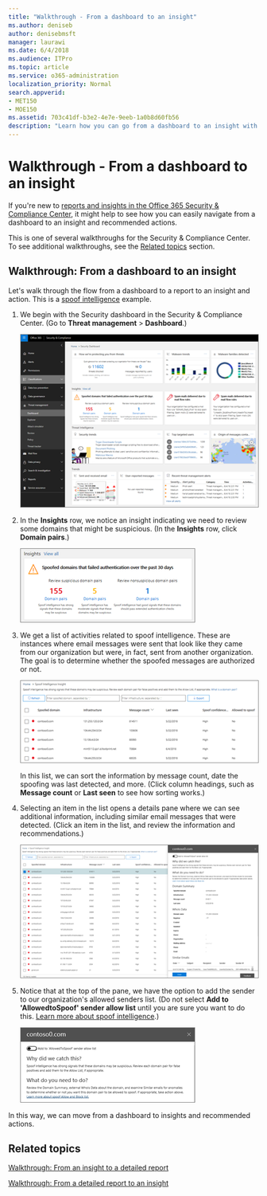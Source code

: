 ```yaml
---
title: "Walkthrough - From a dashboard to an insight"
ms.author: deniseb
author: denisebmsft
manager: laurawi
ms.date: 6/4/2018
ms.audience: ITPro
ms.topic: article
ms.service: o365-administration
localization_priority: Normal
search.appverid:
- MET150
- MOE150
ms.assetid: 703c41df-b3e2-4e7e-9eeb-1a0b8d60fb56
description: "Learn how you can go from a dashboard to an insight with recommended actions in the Security &amp; Compliance Center."
---
```


# Walkthrough - From a dashboard to an insight

If you're new to [reports and insights in the Office 365 Security &amp; Compliance Center](reports-and-insights-in-security-and-compliance.md), it might help to see how you can easily navigate from a dashboard to an insight and recommended actions. 
  
This is one of several walkthroughs for the Security &amp; Compliance Center. To see additional walkthroughs, see the [Related topics](from-an-insight-to-a-detailed-report.md#related) section. 
  
## Walkthrough: From a dashboard to an insight
<a name="spoof"> </a>

Let's walk through the flow from a dashboard to a report to an insight and action. This is a [spoof intelligence](learn-about-spoof-intelligence.md) example. 
  
1. We begin with the Security dashboard in the Security &amp; Compliance Center. (Go to **Threat management** \> **Dashboard**.)
    
    ![In the Security &amp; Compliance Center, choose Threat management \> Dashboard](media/05a38660-eb13-4960-a266-11809c453d95.png)
  
2. In the **Insights** row, we notice an insight indicating we need to review some domains that might be suspicious. (In the **Insights** row, click **Domain pairs**.)
    
    ![The Insights row mentions potential spoofing concerns](media/dd1d0cb3-3201-45d7-b41d-18a0944fe85d.png)
  
3. We get a list of activities related to spoof intelligence. These are instances where email messages were sent that look like they came from our organization but were, in fact, sent from another organization. The goal is to determine whether the spoofed messages are authorized or not.
    
    ![Spoof intelligence insights](media/a2e2b4fd-0c1e-499f-8401-cf3089da82fa.png)
  
    In this list, we can sort the information by message count, date the spoofing was last detected, and more. (Click column headings, such as **Message count** or **Last seen** to see how sorting works.) 
    
4. Selecting an item in the list opens a details pane where we can see additional information, including similar email messages that were detected. (Click an item in the list, and review the information and recommendations.)
    
    ![Selecting an item opens a details pane](media/7ad1faa5-6ca2-474e-a609-eb275e0a8e59.png)
  
5. Notice that at the top of the pane, we have the option to add the sender to our organization's allowed senders list. (Do not select **Add to 'AllowedtoSpoof' sender allow list** until you are sure you want to do this. [Learn more about spoof intelligence](learn-about-spoof-intelligence.md).)
    
    ![You can authorize a sender](media/caf0c20a-6047-486d-8060-5a229a3de49f.png)
  
In this way, we can move from a dashboard to insights and recommended actions.
  
## Related topics
<a name="related"> </a>

[Walkthrough: From an insight to a detailed report](from-an-insight-to-a-detailed-report.md)
  
[Walkthrough: From a detailed report to an insight](from-a-detailed-report-to-an-insight.md)
  

